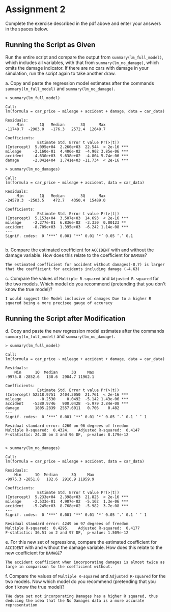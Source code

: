 # Assignment 2

Complete the exercise described in the pdf above and enter your answers in 
the spaces below.

## Running the Script as Given

Run the entire script and compare 
the output from ```summary(lm_full_model)```, 
which includes all variables, 
with that from ```summary(lm_no_damage)```, 
which omits the damage indicator. 
If there are no cars with damage in your simulation, 
run the script again to take another draw.


a. Copy and paste the regression model estimates after the commands
```summary(lm_full_model)``` and ```summary(lm_no_damage)```. 

```
> summary(lm_full_model)

Call:
lm(formula = car_price ~ mileage + accident + damage, data = car_data)

Residuals:
     Min       1Q   Median       3Q      Max 
-11748.7  -2903.0   -176.3   2572.4  12648.7 

Coefficients:
              Estimate Std. Error t value Pr(>|t|)    
(Intercept)  5.095e+04  2.260e+03  22.544  < 2e-16 ***
mileage     -2.160e-01  4.406e-02  -4.902 3.85e-06 ***
accident    -4.630e+03  9.638e+02  -4.804 5.74e-06 ***
damage      -2.042e+04  1.741e+03 -11.734  < 2e-16 ***

> summary(lm_no_damages)

Call:
lm(formula = car_price ~ mileage + accident, data = car_data)

Residuals:
     Min       1Q   Median       3Q      Max 
-24578.3  -2503.5    472.7   4350.4  15489.0 

Coefficients:
              Estimate Std. Error t value Pr(>|t|)    
(Intercept)  5.153e+04  3.507e+03  14.693  < 2e-16 ***
mileage     -2.277e-01  6.836e-02  -3.330  0.00123 ** 
accident    -8.709e+03  1.395e+03  -6.242 1.14e-08 ***
---
Signif. codes:  0 ‘***’ 0.001 ‘**’ 0.01 ‘*’ 0.05 ‘.’ 0.1 


```


b. Compare the estimated coefficient for ```ACCIDENT``` 
with and without the damage variable. 
How does this relate to the coefficient for ```DAMAGE```?

```
The estimated coefficient for accident without damages(-8.7) is larger that the coefficient for accidents including damage (-4.63) 

```


c. Compare the values of 
```Multiple R-squared``` and ```Adjusted R-squared``` for the two models. 
Which model do you recommend (pretending that you don't know the true model)? 

```
I would suggest the Model inclusive of damages Due to a higher R squared being a more precisee gauge of accuracy
```




## Running the Script after Modification


d. Copy and paste the new regression model estimates after the commands
```summary(lm_full_model)``` and ```summary(lm_no_damage)```. 

```
> summary(lm_full_model)

Call:
lm(formula = car_price ~ mileage + accident + damage, data = car_data)

Residuals:
    Min      1Q  Median      3Q     Max 
-9975.8 -2852.6   138.6  2984.7 11962.1 

Coefficients:
              Estimate Std. Error t value Pr(>|t|)    
(Intercept) 52318.9751  2404.3050  21.761  < 2e-16 ***
mileage        -0.2530     0.0492  -5.142 1.43e-06 ***
accident    -5380.9746   900.0428  -5.979 3.84e-08 ***
damage       1805.2839  2557.6011   0.706    0.482    
---
Signif. codes:  0 ‘***’ 0.001 ‘**’ 0.01 ‘*’ 0.05 ‘.’ 0.1 ‘ ’ 1

Residual standard error: 4260 on 96 degrees of freedom
Multiple R-squared:  0.4324,	Adjusted R-squared:  0.4147 
F-statistic: 24.38 on 3 and 96 DF,  p-value: 8.179e-12


> summary(lm_no_damages)

Call:
lm(formula = car_price ~ mileage + accident, data = car_data)

Residuals:
    Min      1Q  Median      3Q     Max 
-9975.3 -2851.8   182.6  2916.9 11959.9 

Coefficients:
              Estimate Std. Error t value Pr(>|t|)    
(Intercept)  5.233e+04  2.398e+03  21.825  < 2e-16 ***
mileage     -2.533e-01  4.907e-02  -5.162  1.3e-06 ***
accident    -5.245e+03  8.768e+02  -5.982  3.7e-08 ***
---
Signif. codes:  0 ‘***’ 0.001 ‘**’ 0.01 ‘*’ 0.05 ‘.’ 0.1 ‘ ’ 1

Residual standard error: 4249 on 97 degrees of freedom
Multiple R-squared:  0.4295,	Adjusted R-squared:  0.4177 
F-statistic: 36.51 on 2 and 97 DF,  p-value: 1.509e-12
```


e. For this new set of regressions, compare the estimated coefficient 
for ```ACCIDENT``` with and without the damage variable. 
How does this relate to the new coefficient for ```DAMAGE```?

```
The accident coefficient when incorporating damages is almost twice as large in comparison to the coefficient without.
```


f. Compare the values of 
```Multiple R-squared``` and ```Adjusted R-squared``` for the two models. 
Now which model do you recommend (pretending that you don't know the true model)? 

```
THe data set not incorporating Damages has a higher R squared, thus deducing the idea that the No Damages data is a more accurate representation
```

